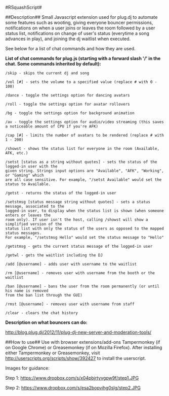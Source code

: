 #RSquashScript#

##Description##
Small Javascript extension used for plug.dj to automate some features such as wooting, giving everyone bouncer permissions, notifications on when a user joins or leaves the room followed by a user status list, notifications on change of user's status (everytime a song advances in play), and joining the dj waitlist when executed. 

See below for a list of chat commands and how they are used.


**List of chat commands for plug.js (starting with a forward slash '/' in the chat. Some commands inherited by default):**

    /skip - skips the current dj and song

    /vol [#] - sets the volume to a specified value (replace # with 0 - 100)

    /dance - toggle the settings option for dancing avatars

    /roll - toggle the settings option for avatar rollovers

    /bg - toggle the settings option for background animation

    /av - toggle the settings option for audio/video streaming (this saves a noticeable amount of CPU if you're AFK)

    /cap [#] - limits the number of avatars to be rendered (replace # with 1 - 200) 

    /showst - shows the status list for everyone in the room (Available, AFK, etc.)

    /setst [status as a string without quotes] - sets the status of the logged-in user with the 
    given string. Strings input options are "Available", "AFK", "Working", or "Gaming" which
    are all case sensitive. For example, "/setst Available" would set the status to Available.

    /getst - returns the status of the logged-in user

    /setstmsg [status message string without quotes] - sets a status message, associated to the 
    logged-in user, to display when the status list is shown (when someone enters or leaves the 
    room only). If user isn't the host, calling /showst will show a simplified version of the 
    status list with only the status of the users as opposed to the mapped status messages. 
    For example, "/setstmsg Hello" would set the status message to "Hello"

    /getstmsg - gets the current status message of the logged-in user

    /getwl - gets the waitlist including the DJ

    /add [@username] - adds user with username to the waitlist

    /rm [@username] - removes user with username from the booth or the waitlist

    /ban [@username] - bans the user from the room permanently (or until his name is removed 
    from the ban list through the GUI)

    /rmst [@username] - removes user with username from staff

    /clear - clears the chat history


**Description on what bouncers can do:**

http://blog.plug.dj/2012/11/plug-dj-new-server-and-moderation-tools/

##How to use##
Use with browser extensions/add-ons Tampermonkey (if on Google Chrome) or Greasemonkey (if on Mozilla Firefox). After installing 
either Tampermonkey or Greasemonkey, visit http://userscripts.org/scripts/show/392427 to install the userscript.

Images for guidance:

Step 1: https://www.dropbox.com/s/x04pbjrtyvgpw9f/step1.JPG

Step 2: https://www.dropbox.com/s/esa2bopvihg0slg/step2.JPG
